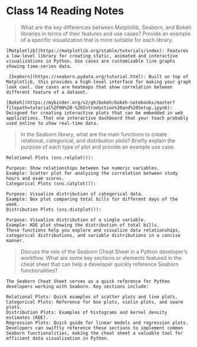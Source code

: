 # Class 14 Reading Notes

> What are the key differences between Matplotlib, Seaborn, and Bokeh libraries in terms of their features and use cases? Provide an example of a specific visualization that is more suitable for each library.

    [Matplotlib](https://matplotlib.org/stable/tutorials/index): Features a low-level library for creating static, animated and interactive visualizations in Python. Use cases are customizable line graphs showing time-series data.

     [Seaborn](https://seaborn.pydata.org/tutorial.html): Built on top of Matplotlib, this provides a high-level interface for making your graph look cool. Use cases are heatmaps that show correlation between different feature of a dataset.

    [Bokeh](https://mybinder.org/v2/gh/bokeh/bokeh-notebooks/master?filepath=tutorial%2F00%20-%20Introduction%20and%20Setup.ipynb): Deisgned for creating interactive plots that can be embedded in web applications. That one interactive dashboard that your teach probably used online to show real-time data.

> In the Seaborn library, what are the main functions to create relational, categorical, and distribution plots? Briefly explain the purpose of each type of plot and provide an example use case.

    Relational Plots (sns.relplot()):

    Purpose: Show relationships between two numeric variables.
    Example: Scatter plot for analyzing the correlation between study hours and exam scores.
    Categorical Plots (sns.catplot()):

    Purpose: Visualize distribution of categorical data.
    Example: Box plot comparing total bills for different days of the week.
    Distribution Plots (sns.distplot()):

    Purpose: Visualize distribution of a single variable.
    Example: KDE plot showing the distribution of total bills.
    These functions help you explore and visualize data relationships, categorical distributions, and variable distributions in a concise manner.

> Discuss the role of the Seaborn Cheat Sheet in a Python developer’s workflow. What are some key sections or elements featured in the cheat sheet that can help a developer quickly reference Seaborn functionalities?

    The Seaborn Cheat Sheet serves as a quick reference for Python developers working with Seaborn. Key sections include:

    Relational Plots: Quick examples of scatter plots and line plots.
    Categorical Plots: Reference for box plots, violin plots, and swarm plots.
    Distribution Plots: Examples of histograms and kernel density estimates (KDE).
    Regression Plots: Quick guide for linear models and regression plots.
    Developers can swiftly reference these sections to implement common Seaborn functionalities, making the cheat sheet a valuable tool for efficient data visualization in Python.
